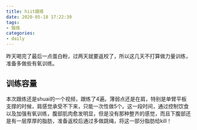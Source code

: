 ```yaml
---
title: hiit跟练
date: 2020-05-18 17:22:39
tags:
- 锻炼
categories:
- daily
---
```


昨天喝完了最后一点蛋白粉，过两天就要返校了，所以这几天不打算做力量训练，准备多做些有氧训练。

## 训练容量

本次跟练还是shuai的一个视频，跟练了4遍。薄弱点还是在肩，特别是单臂平板支撑的时候，肩感觉承受不下来，只能一次性做5个。这一段时间，通过控制饮食以及加强有氧训练，腹部肌肉愈发明显，但是没有那种整齐的感觉，而且下腹部还是有一层厚厚的脂肪，准备返校后通过多做跳绳，将这一部分脂肪给kill！
